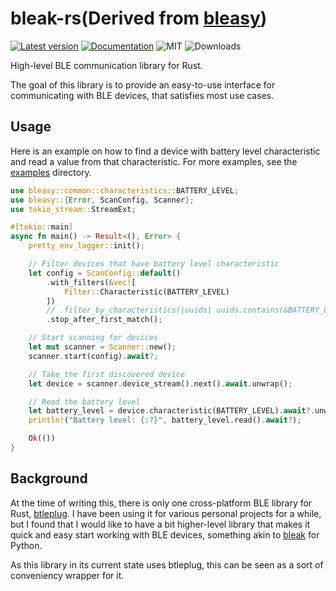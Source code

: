 # bleak-rs(Derived from [bleasy](https://crates.io/crates/bleasy))

[![Latest version](https://img.shields.io/crates/v/bleak-rs.svg)](https://crates.io/crates/bleak-rs)
[![Documentation](https://docs.rs/bleak-rs/badge.svg)](https://docs.rs/bleak-rs)
![MIT](https://img.shields.io/badge/license-MIT-blue.svg)
![Downloads](https://img.shields.io/crates/d/bleak-rs)

High-level BLE communication library for Rust.

The goal of this library is to provide an easy-to-use interface
for communicating with BLE devices, that satisfies most use cases.

## Usage

Here is an example on how to find a device with battery level characteristic and read
a value from that characteristic. For more examples, see the [examples](./examples) directory.
```rust
use bleasy::common::characteristics::BATTERY_LEVEL;
use bleasy::{Error, ScanConfig, Scanner};
use tokio_stream::StreamExt;

#[tokio::main]
async fn main() -> Result<(), Error> {
    pretty_env_logger::init();

    // Filter devices that have battery level characteristic
    let config = ScanConfig::default()
        .with_filters(&vec![
            Filter::Characteristic(BATTERY_LEVEL)
        ])
        // .filter_by_characteristics(|uuids| uuids.contains(&BATTERY_LEVEL))
        .stop_after_first_match();

    // Start scanning for devices
    let mut scanner = Scanner::new();
    scanner.start(config).await?;

    // Take the first discovered device
    let device = scanner.device_stream().next().await.unwrap();

    // Read the battery level
    let battery_level = device.characteristic(BATTERY_LEVEL).await?.unwrap();
    println!("Battery level: {:?}", battery_level.read().await?);

    Ok(())
}
```

## Background

At the time of writing this, there is only one cross-platform BLE library for Rust, [btleplug](https://github.com/deviceplug/btleplug).
I have been using it for various personal projects for a while, but I found that I would like to have a bit higher-level library that
makes it quick and easy start working with BLE devices, something akin to [bleak](https://github.com/hbldh/bleak) for Python.

As this library in its current state uses btleplug, this can be seen as a sort of conveniency wrapper for it.